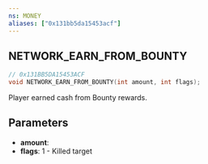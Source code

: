 ```yaml
---
ns: MONEY
aliases: ["0x131bb5da15453acf"]
---
```

## NETWORK_EARN_FROM_BOUNTY

```c
// 0x131BB5DA15453ACF
void NETWORK_EARN_FROM_BOUNTY(int amount, int flags);
```

Player earned cash from Bounty rewards.


## Parameters
* **amount**: 
* **flags**: 1 - Killed target
